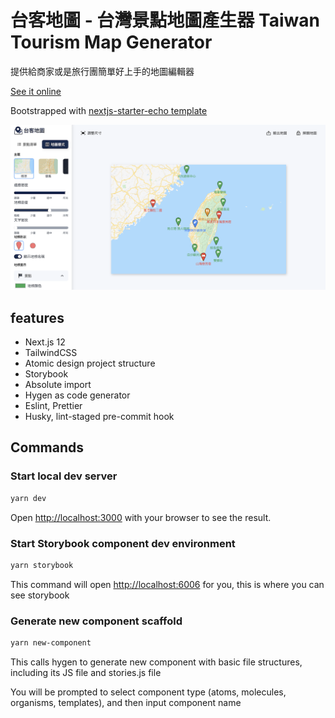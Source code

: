 # 台客地圖 - 台灣景點地圖產生器 Taiwan Tourism Map Generator

提供給商家或是旅行團簡單好上手的地圖編輯器

[See it online](https://taiker-map.vercel.app/)

Bootstrapped with [nextjs-starter-echo template](https://github.com/Kamigami55/nextjs-starter-echo)

![Preview](public/og-image.png)

## features

- Next.js 12
- TailwindCSS
- Atomic design project structure
- Storybook
- Absolute import
- Hygen as code generator
- Eslint, Prettier
- Husky, lint-staged pre-commit hook

## Commands

### Start local dev server

```bash
yarn dev
```

Open [http://localhost:3000](http://localhost:3000) with your browser to see the result.

### Start Storybook component dev environment

```bash
yarn storybook
```

This command will open [http://localhost:6006](http://localhost:6006) for you, this is where you can see storybook

### Generate new component scaffold

```bash
yarn new-component
```

This calls hygen to generate new component with basic file structures, including its JS file and stories.js file

You will be prompted to select component type (atoms, molecules, organisms, templates), and then input component name
